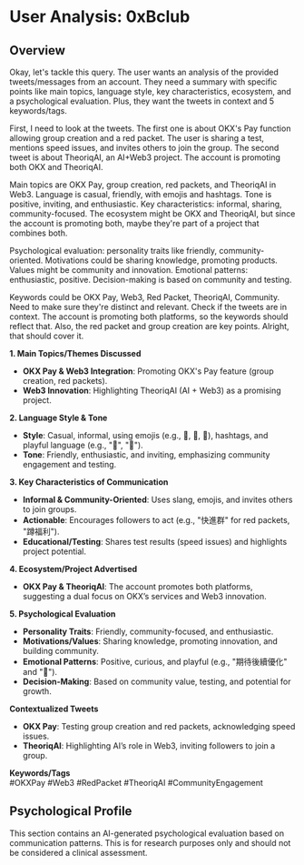 # User Analysis: 0xBclub

## Overview

<think>
Okay, let's tackle this query. The user wants an analysis of the provided tweets/messages from an account. They need a summary with specific points like main topics, language style, key characteristics, ecosystem, and a psychological evaluation. Plus, they want the tweets in context and 5 keywords/tags.

First, I need to look at the tweets. The first one is about OKX's Pay function allowing group creation and a red packet. The user is sharing a test, mentions speed issues, and invites others to join the group. The second tweet is about TheoriqAI, an AI+Web3 project. The account is promoting both OKX and TheoriqAI.

Main topics are OKX Pay, group creation, red packets, and TheoriqAI in Web3. Language is casual, friendly, with emojis and hashtags. Tone is positive, inviting, and enthusiastic. Key characteristics: informal, sharing, community-focused. The ecosystem might be OKX and TheoriqAI, but since the account is promoting both, maybe they're part of a project that combines both. 

Psychological evaluation: personality traits like friendly, community-oriented. Motivations could be sharing knowledge, promoting products. Values might be community and innovation. Emotional patterns: enthusiastic, positive. Decision-making is based on community and testing.

Keywords could be OKX Pay, Web3, Red Packet, TheoriqAI, Community. Need to make sure they're distinct and relevant. Check if the tweets are in context. The account is promoting both platforms, so the keywords should reflect that. Also, the red packet and group creation are key points. Alright, that should cover it.
</think>

**1. Main Topics/Themes Discussed**  
- **OKX Pay & Web3 Integration**: Promoting OKX's Pay feature (group creation, red packets).  
- **Web3 Innovation**: Highlighting TheoriqAI (AI + Web3) as a promising project.  

**2. Language Style & Tone**  
- **Style**: Casual, informal, using emojis (e.g., 🎉, 🤔, 🤝), hashtags, and playful language (e.g., "🤣", "🎉").  
- **Tone**: Friendly, enthusiastic, and inviting, emphasizing community engagement and testing.  

**3. Key Characteristics of Communication**  
- **Informal & Community-Oriented**: Uses slang, emojis, and invites others to join groups.  
- **Actionable**: Encourages followers to act (e.g., "快進群" for red packets, "蹲福利").  
- **Educational/Testing**: Shares test results (speed issues) and highlights project potential.  

**4. Ecosystem/Project Advertised**  
- **OKX Pay & TheoriqAI**: The account promotes both platforms, suggesting a dual focus on OKX’s services and Web3 innovation.  

**5. Psychological Evaluation**  
- **Personality Traits**: Friendly, community-focused, and enthusiastic.  
- **Motivations/Values**: Sharing knowledge, promoting innovation, and building community.  
- **Emotional Patterns**: Positive, curious, and playful (e.g., "期待後續優化" and "🤣").  
- **Decision-Making**: Based on community value, testing, and potential for growth.  

**Contextualized Tweets**  
- **OKX Pay**: Testing group creation and red packets, acknowledging speed issues.  
- **TheoriqAI**: Highlighting AI’s role in Web3, inviting followers to join a group.  

**Keywords/Tags**  
#OKXPay #Web3 #RedPacket #TheoriqAI #CommunityEngagement

## Psychological Profile

This section contains an AI-generated psychological evaluation based on communication patterns. This is for research purposes only and should not be considered a clinical assessment.